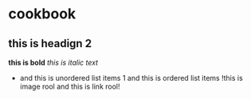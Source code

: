 # cookbook
## this is headign 2
**this is bold**
*this is italic text*
* and this is unordered list items 
1 and this is ordered list items
!this is image rool
and this is link rool!
